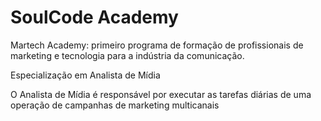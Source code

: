 # SoulCode Academy

Martech Academy: primeiro programa de formação de profissionais de marketing e tecnologia para a indústria da comunicação.

Especialização em Analista de Mídia

O Analista de Mídia é responsável por executar as tarefas diárias de uma operação de campanhas de marketing multicanais
